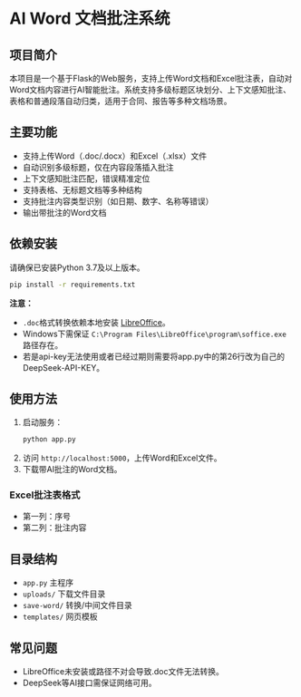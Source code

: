 # AI Word 文档批注系统

## 项目简介
本项目是一个基于Flask的Web服务，支持上传Word文档和Excel批注表，自动对Word文档内容进行AI智能批注。系统支持多级标题区块划分、上下文感知批注、表格和普通段落自动归类，适用于合同、报告等多种文档场景。

## 主要功能
- 支持上传Word（.doc/.docx）和Excel（.xlsx）文件
- 自动识别多级标题，仅在内容段落插入批注
- 上下文感知批注匹配，错误精准定位
- 支持表格、无标题文档等多种结构
- 支持批注内容类型识别（如日期、数字、名称等错误）
- 输出带批注的Word文档

## 依赖安装
请确保已安装Python 3.7及以上版本。

```bash
pip install -r requirements.txt
```

**注意：**
- `.doc`格式转换依赖本地安装 [LibreOffice](https://www.libreoffice.org/)。
- Windows下需保证 `C:\Program Files\LibreOffice\program\soffice.exe` 路径存在。
- 若是api-key无法使用或者已经过期则需要将app.py中的第26行改为自己的DeepSeek-API-KEY。

## 使用方法
1. 启动服务：
   ```bash
   python app.py
   ```
2. 访问 `http://localhost:5000`，上传Word和Excel文件。
3. 下载带AI批注的Word文档。

### Excel批注表格式
- 第一列：序号
- 第二列：批注内容

## 目录结构
- `app.py`         主程序
- `uploads/`       下载文件目录
- `save-word/`     转换/中间文件目录
- `templates/`     网页模板

## 常见问题
- LibreOffice未安装或路径不对会导致.doc文件无法转换。
- DeepSeek等AI接口需保证网络可用。
